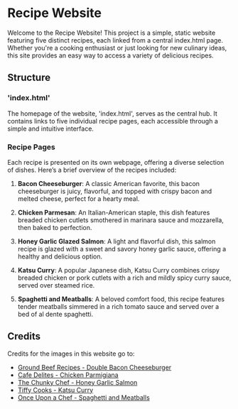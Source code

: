 # Recipe Website

Welcome to the Recipe Website! This project is a simple, static website featuring five distinct recipes, each linked from a central index.html page. Whether you're a cooking enthusiast or just looking for new culinary ideas, this site provides an easy way to access a variety of delicious recipes.

## Structure

### 'index.html'

The homepage of the website, 'index.html', serves as the central hub. It contains links to five individual recipe pages, each accessible through a simple and intuitive interface.

### Recipe Pages

Each recipe is presented on its own webpage, offering a diverse selection of dishes. Here’s a brief overview of the recipes included:

1. **Bacon Cheeseburger**: A classic American favorite, this bacon cheeseburger is juicy, flavorful, and topped with crispy bacon and melted cheese, perfect for a hearty meal.

2. **Chicken Parmesan**: An Italian-American staple, this dish features breaded chicken cutlets smothered in marinara sauce and mozzarella, then baked to perfection.

3. **Honey Garlic Glazed Salmon**: A light and flavorful dish, this salmon recipe is glazed with a sweet and savory honey garlic sauce, offering a healthy and delicious option.

4. **Katsu Curry**: A popular Japanese dish, Katsu Curry combines crispy breaded chicken or pork cutlets with a rich and mildly spicy curry sauce, served over steamed rice.

5. **Spaghetti and Meatballs**: A beloved comfort food, this recipe features tender meatballs simmered in a rich tomato sauce and served over a bed of al dente spaghetti.

## Credits

Credits for the images in this website go to:

- [Ground Beef Recipes - Double Bacon Cheeseburger](https://groundbeefrecipes.com/wp-content/uploads/double-bacon-cheeseburger-recipe-2.jpg)
- [Cafe Delites - Chicken Parmigiana](https://cafedelites.com/wp-content/uploads/2018/04/Chicken-Parmigiana-IMAGE-2.jpg)
- [The Chunky Chef - Honey Garlic Salmon](https://www.thechunkychef.com/wp-content/uploads/2020/01/Honey-Garlic-Salmon-fork-768x1070.jpg)
- [Tiffy Cooks - Katsu Curry](https://tiffycooks.com/wp-content/uploads/2022/06/EC46FE8C-42F2-49C5-966B-381937B82214-scaled.jpg)
- [Once Upon a Chef - Spaghetti and Meatballs](https://www.onceuponachef.com/images/2019/09/Spaghetti-and-Meatballs-1120x1451.jpg)
